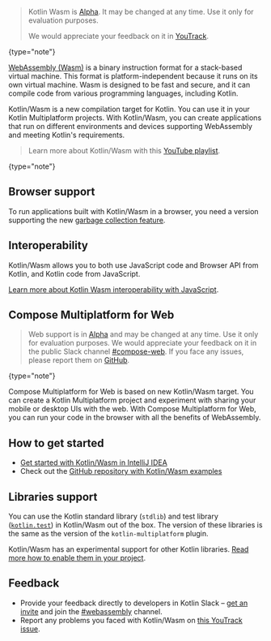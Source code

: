 [//]: # (title: Kotlin Wasm)

> Kotlin Wasm is [Alpha](components-stability.md).
> It may be changed at any time. Use it only for evaluation purposes.
>
> We would appreciate your feedback on it in [YouTrack](https://kotl.in/issue).
>
{type="note"}

[WebAssembly (Wasm)](https://webassembly.org) is a binary instruction format for a stack-based virtual machine.
This format is platform-independent because it runs on its own virtual machine.
Wasm is designed to be fast and secure, and it can compile code from various programming languages, including Kotlin.

Kotlin/Wasm is a new compilation target for Kotlin. You can use it in your Kotlin Multiplatform projects.
With Kotlin/Wasm, you can create applications that run on different environments and devices supporting WebAssembly and meeting Kotlin's requirements.

> Learn more about Kotlin/Wasm with this [YouTube playlist](https://kotl.in/wasm-pl).
>
{type="note"}

## Browser support

To run applications built with Kotlin/Wasm in a browser, you need a version supporting the new [garbage collection feature](https://github.com/WebAssembly/gc).

<!--[Learn more in Get started with Kotlin/Wasm](wasm-get-started.md#troubleshooting).-->

## Interoperability

Kotlin/Wasm allows you to both use JavaScript code and Browser API from Kotlin, and Kotlin code from JavaScript.

[Learn more about Kotlin Wasm interoperability with JavaScript](wasm-js-interop.md).

## Compose Multiplatform for Web

> Web support is in [Alpha](components-stability.md) and may be changed at any time. Use it only for evaluation purposes.
> We would appreciate your feedback on it in the public Slack channel [#compose-web](https://slack-chats.kotlinlang.org/c/compose-web).
> If you face any issues, please report them on [GitHub](https://github.com/JetBrains/compose-multiplatform/issues).
>
{type="note"}

Compose Multiplatform for Web is based on new Kotlin/Wasm target.
You can create a Kotlin Multiplatform project and experiment with sharing your mobile or desktop UIs with the web.
With Compose Multiplatform for Web, you can run your code in the browser with all the benefits of WebAssembly.

## How to get started

* [Get started with Kotlin/Wasm in IntelliJ IDEA](wasm-get-started.md)
* Check out the [GitHub repository with Kotlin/Wasm examples](https://github.com/Kotlin/kotlin-wasm-examples)

## Libraries support

You can use the Kotlin standard library (`stdlib`) and test library ([`kotlin.test`](https://kotlinlang.org/api/latest/kotlin.test/))
in Kotlin/Wasm out of the box. The version of these libraries is the same as the version of the `kotlin-multiplatform` plugin.

Kotlin/Wasm has an experimental support for other Kotlin libraries. [Read more how to enable them in your project](wasm-libraries.md).

## Feedback

* Provide your feedback directly to developers in Kotlin Slack – [get an invite](https://surveys.jetbrains.com/s3/kotlin-slack-sign-up)
  and join the [#webassembly](https://kotlinlang.slack.com/archives/CDFP59223) channel.
* Report any problems you faced with Kotlin/Wasm on [this YouTrack issue](https://youtrack.jetbrains.com/issue/KT-56492).
